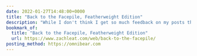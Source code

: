 ```yaml
---
date: 2022-01-27T14:48:00+0000
title: "Back to the Facepile, Featherweight Edition"
description: "While I don't think I get so much feedback on my posts that this is an immediate concern for my website, I'm going to keep this in mind, as I particularly like the idea of hiding interactions behind a details element as Zach does."
bookmark_of:
  title: "Back to the Facepile, Featherweight Edition"
  url: https://www.zachleat.com/web/back-to-the-facepile/
posting_method: https://omnibear.com
---
```



